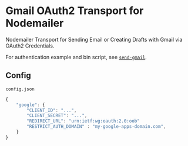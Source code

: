 Gmail OAuth2 Transport for Nodemailer
=====================================

Nodemailer Transport for Sending Email or Creating Drafts with Gmail via OAuth2 Credentials.

For authentication example and bin script, see [`send-gmail`](https://github.com/mdawaffe/send-gmail).

Config
------

`config.json`

```js
{
	"google": {
		"CLIENT_ID": "...",
		"CLIENT_SECRET": "...",
		"REDIRECT_URL": "urn:ietf:wg:oauth:2.0:oob"
		"RESTRICT_AUTH_DOMAIN" : "my-google-apps-domain.com",
	}
}
```
